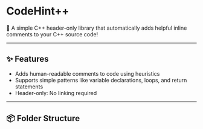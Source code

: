 # CodeHint++

🧠 A simple C++ header-only library that automatically adds helpful inline comments to your C++ source code!

---

## ✨ Features

- Adds human-readable comments to code using heuristics
- Supports simple patterns like variable declarations, loops, and return statements
- Header-only: No linking required

---

## 📦 Folder Structure

